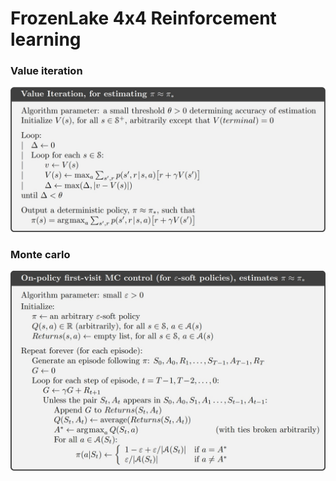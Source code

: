 # FrozenLake 4x4 Reinforcement learning
### Value iteration 


![value iteration pseudocode](./images/value_iteration.jpg)

### Monte carlo 
![monte carlo iteration pseudocode](./images/monte_carlo.jpg)
